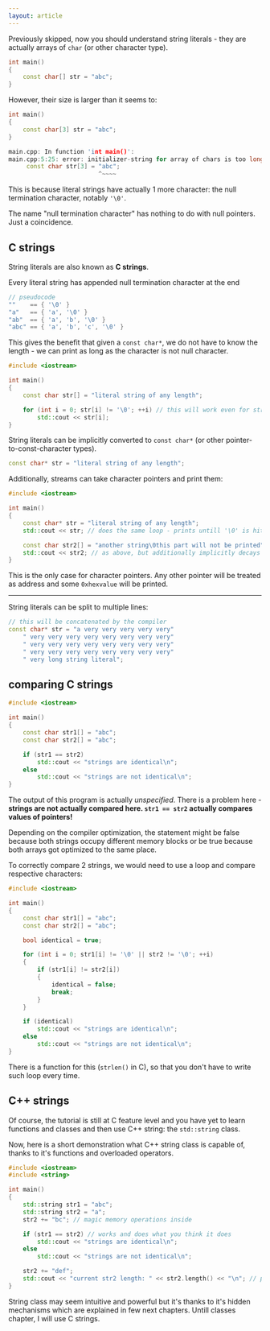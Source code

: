 ```yaml
---
layout: article
---
```


Previously skipped, now you should understand string literals - they are actually arrays of `char` (or other character type).

```c++
int main()
{
    const char[] str = "abc";
}
```

However, their size is larger than it seems to:

```c++
int main()
{
    const char[3] str = "abc";
}
```

```c++
main.cpp: In function 'int main()':
main.cpp:5:25: error: initializer-string for array of chars is too long [-fpermissive]
     const char str[3] = "abc";
                         ^~~~~
```

This is because literal strings have actually 1 more character: the null termination character, notably `'\0'`.

The name "null termination character" has nothing to do with null pointers. Just a coincidence.

## C strings

<div class="note info">

String literals are also known as **C strings**.
</div>

Every literal string has appended null termination character at the end

```c++
// pseudocode
""    == { '\0' }
"a"   == { 'a', '\0' }
"ab"  == { 'a', 'b', '\0' }
"abc" == { 'a', 'b', 'c', '\0' }
```

This gives the benefit that given a `const char*`, we do not have to know the length - we can print as long as the character is not null character.

```c++
#include <iostream>

int main()
{
    const char str[] = "literal string of any length";

    for (int i = 0; str[i] != '\0'; ++i) // this will work even for str == ""
        std::cout << str[i];
}
```

String literals can be implicitly converted to `const char*` (or other pointer-to-const-character types).

```c++
const char* str = "literal string of any length";
```

Additionally, streams can take character pointers and print them:

```c++
#include <iostream>

int main()
{
    const char* str = "literal string of any length";
    std::cout << str; // does the same loop - prints untill '\0' is hit

    const char str2[] = "another string\0this part will not be printed";
    std::cout << str2; // as above, but additionally implicitly decays array to pointer
}
```

This is the only case for character pointers. Any other pointer will be treated as address and some `0xhexvalue` will be printed.

___

String literals can be split to multiple lines:

```c++
// this will be concatenated by the compiler
const char* str = "a very very very very very"
    " very very very very very very very very"
    " very very very very very very very very"
    " very very very very very very very very"
    " very long string literal";
```

## comparing C strings

```c++
#include <iostream>

int main()
{
    const char str1[] = "abc";
    const char str2[] = "abc";

    if (str1 == str2)
        std::cout << "strings are identical\n";
    else
        std::cout << "strings are not identical\n";
}
```

The output of this program is actually *unspecified*. There is a problem here - **strings are not actually compared here. `str1 == str2` actually compares values of pointers!**

Depending on the compiler optimization, the statement might be false because both strings occupy different memory blocks or be true because both arrays got optimized to the same place.

To correctly compare 2 strings, we would need to use a loop and compare respective characters:

```c++
#include <iostream>

int main()
{
    const char str1[] = "abc";
    const char str2[] = "abc";

    bool identical = true;

    for (int i = 0; str1[i] != '\0' || str2 != '\0'; ++i)
    {
        if (str1[i] != str2[i])
        {
            identical = false;
            break;
        }
    }

    if (identical)
        std::cout << "strings are identical\n";
    else
        std::cout << "strings are not identical\n";
}
```

There is a function for this (`strlen()` in C), so that you don't have to write such loop every time.

## C++ strings

Of course, the tutorial is still at C feature level and you have yet to learn functions and classes and then use C++ string: the `std::string` class.

Now, here is a short demonstration what C++ string class is capable of, thanks to it's functions and overloaded operators.

```c++
#include <iostream>
#include <string>

int main()
{
    std::string str1 = "abc";
    std::string str2 = "a";
    str2 += "bc"; // magic memory operations inside

    if (str1 == str2) // works and does what you think it does
        std::cout << "strings are identical\n";
    else
        std::cout << "strings are not identical\n";

    str2 += "def";
    std::cout << "current str2 length: " << str2.length() << "\n"; // prints 6
}
```

String class may seem intuitive and powerful but it's thanks to it's hidden mechanisms which are explained in few next chapters. Untill classes chapter, I will use C strings.
